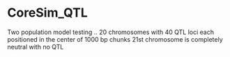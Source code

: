 # CoreSim_QTL
Two population model testing .. 
20 chromosomes with 40 QTL loci each positioned in the center of 1000 bp chunks 
21st chromosome is completely neutral with no QTL
